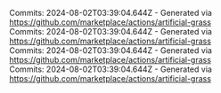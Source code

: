 Commits: 2024-08-02T03:39:04.644Z - Generated via https://github.com/marketplace/actions/artificial-grass
<br>
Commits: 2024-08-02T03:39:04.644Z - Generated via https://github.com/marketplace/actions/artificial-grass
<br>
Commits: 2024-08-02T03:39:04.644Z - Generated via https://github.com/marketplace/actions/artificial-grass
<br>
Commits: 2024-08-02T03:39:04.644Z - Generated via https://github.com/marketplace/actions/artificial-grass
<br>
